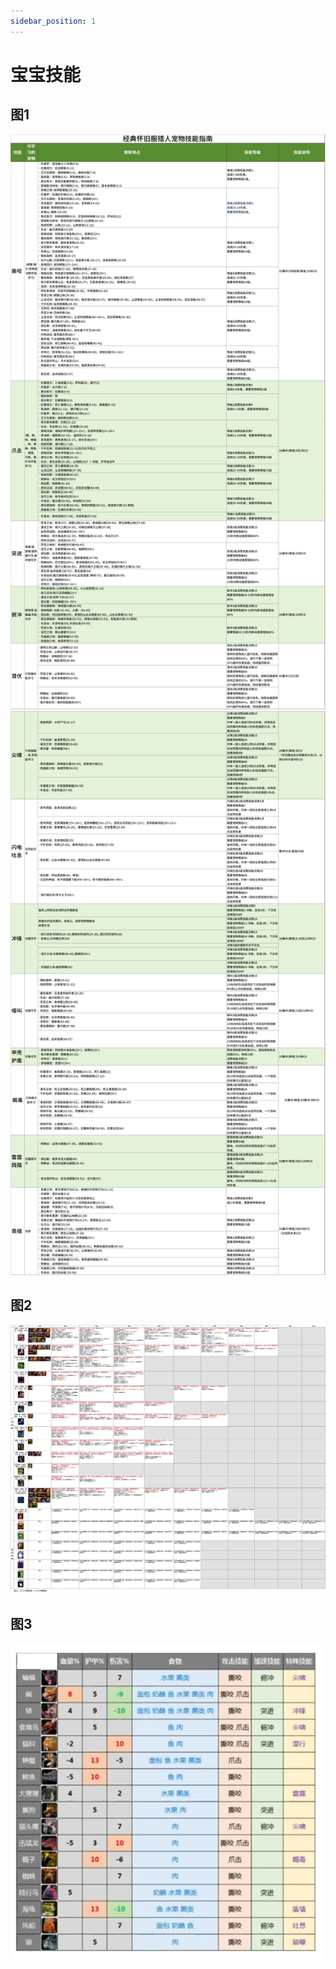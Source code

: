 ```yaml
---
sidebar_position: 1
---
```


# 宝宝技能

## 图1
![](./img/axukQ195-gv26XqZ7bT3cS24x-3wc.jpg)
![](./img/axukQ195-a3apXoZ6sT3cS24x-3tk.jpg)

## 图2
![](./img/iqQ5-1smfX14Zb8T3cS2qf-2by.jpg)

## 图3
![](./img/20241208092922.png)
